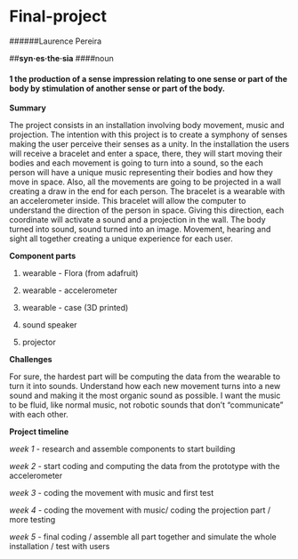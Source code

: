# Final-project
######Laurence Pereira

##**syn·es·the·sia**
####noun
####	1	the production of a sense impression relating to one sense or part of the body by stimulation of another sense or part of the body. 


**Summary**

The project consists in an installation involving body movement, music and projection. The intention with this project is to create a symphony of senses making the user perceive their senses as a unity. In the installation the users will receive a bracelet and enter a space, there, they will start moving their bodies and each movement is going to turn into a sound, so the each person will have a unique music representing their bodies and how they move in space. Also, all the movements are going to be projected in a wall creating a draw in the end for each person. The bracelet is a wearable with an accelerometer inside. This bracelet will allow the computer to understand the direction of the person in space. Giving this direction, each coordinate will activate a sound and a projection in the wall. The body turned into sound, sound turned into an image. Movement, hearing and sight all together creating a unique experience for each user.


**Component parts** 

1. wearable -   Flora (from adafruit)

2. wearable - accelerometer

3. wearable - case (3D printed)

4. sound speaker

5. projector

**Challenges**

For sure, the hardest part will be computing the data from the wearable to turn it into sounds. Understand how each new movement turns into a new sound and making it the most organic sound as possible. I want the music to be fluid, like normal music, not robotic sounds that don’t “communicate” with each other. 

**Project timeline**

*week 1* - research and assemble components to start building

*week 2* - start coding and computing the data from the prototype with the accelerometer

*week 3* - coding the movement with music and first test

*week 4* - coding the movement with music/ coding the projection part / more testing 

*week 5* - final coding / assemble all part together and simulate the whole installation / test with users
